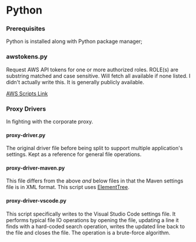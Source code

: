 # Python

### Prerequisites

Python is installed along with Python package manager;

### awstokens.py

Request AWS API tokens for one or more authorized roles.  ROLE(s) are substring matched and case sensitive. Will fetch all available if none listed.  I didn't actually write this.  It is generally publicly available.

[AWS Scripts Link](https://github.kdc.capitalone.com/public-cloud/aws-iam-utils/tree/master/SecurityTokenService/scripts)

### Proxy Drivers
In fighting with the corporate proxy. 

#### proxy-driver.py
The original driver file before being split to support multiple application's settings. Kept as a reference for general file operations.

#### proxy-driver-maven.py
This file differs from the above _and_ below files in that the Maven settings file is in XML format.  This script uses [ElementTree](https://docs.python.org/3/library/xml.etree.elementtree.html).

#### proxy-driver-vscode.py
This script specifically writes to the Visual Studio Code settings file.  It performs typical file IO operations by opening the file, updating a line it finds with a hard-coded search operation, writes the updated line back to the file and closes the file.  The operation is a brute-force algorithm.